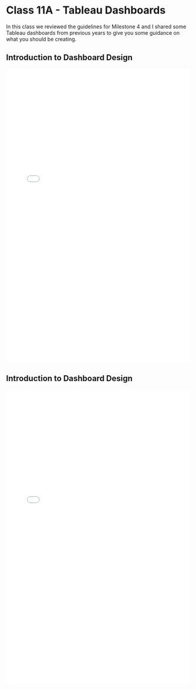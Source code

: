 # Class 11A - Tableau Dashboards

In this class we reviewed the guidelines for Milestone 4 and I shared some Tableau dashboards from previous years to give you some guidance on what you should be creating.

## Introduction to Dashboard Design

<iframe src="../../../Lecture11B_Dashboard_Design.pdf" width="100%" height="800px" frameBorder="0"> </iframe>

## Introduction to Dashboard Design

<iframe src="../../../Lecture11C_Dashboard_Design II.pdf" width="100%" height="800px" frameBorder="0"> </iframe>